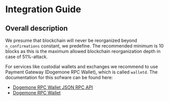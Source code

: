 # Integration Guide

## Overall description

We presume that blockchain will never be reorganized beyond `n_confirmations` constant, we predefine. The recommended minimum is 10 blocks as this is the maximum allowed blockchain reorganization depth in case of 51%-attack.

For services like custodial wallets and exchanges we recommend to use Payment Gateway (Dogemone RPC Wallet), which is called `walletd`. The documentation for this sofware can be found here:

* [Dogemone RPC Wallet JSON RPC API](walletd-json-rpc.md)
* [Dogemone RPC Wallet](dogemone-walletd.md)
